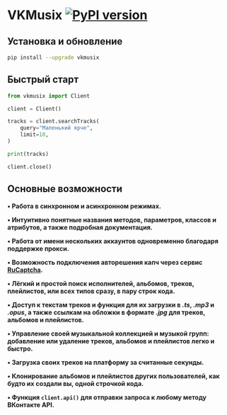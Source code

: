 # VKMusix [![PyPI version](https://d25lcipzij17d.cloudfront.net/badge.svg?id=py&r=r&ts=1683906897&type=6e&v=4.4.0&x2=0)](https://pypi.org/project/vkmusix)

## Установка и обновление
```bash
pip install --upgrade vkmusix
```

## Быстрый старт
```python
from vkmusix import Client

client = Client()

tracks = client.searchTracks(
    query="Маленький ярче",
    limit=10,
)

print(tracks)

client.close()
```

## Основные возможности

**• Работа в синхронном и асинхронном режимах.**

**• Интуитивно понятные названия методов, параметров, классов и атрибутов, а также подробная документация.**

**• Работа от имени нескольких аккаунтов одновременно благодаря поддержке прокси.**

**• Возможность подключения авторешения капч через сервис [RuCaptcha](https://rucaptcha.com).**

**• Лёгкий и простой поиск исполнителей, альбомов, треков, плейлистов, или всех типов сразу, в пару строк кода.**

**• Доступ к текстам треков и функция для их загрузки в _.ts_, _.mp3_ и _.opus_, а также ссылкам на обложки в формате _.jpg_ для треков, альбомов и плейлистов.**

**• Управление своей музыкальной коллекцией и музыкой групп: добавление или удаление треков, альбомов и плейлистов легко и быстро.**

**• Загрузка своих треков на платформу за считанные секунды.**

**• Клонирование альбомов и плейлистов других пользователей, как будто их создали вы, одной строчкой кода.**

**• Функция `client.api()` для отправки запроса к любому методу ВКонтакте API.**

